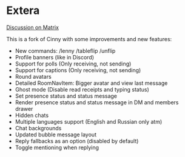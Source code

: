 # Extera
[Discussion on Matrix](https://matrix.to/#/#extera:officialdakari.ru)

This is a fork of Cinny with some improvements and new features:
- New commands: /lenny /tableflip /unflip
- Profile banners (like in Discord)
- Support for polls (Only receiving, not sending)
- Support for captions (Only receiving, not sending)
- Round avatars
- Detailed RoomNavItem: Bigger avatar and view last message
- Ghost mode (Disable read receipts and typing status)
- Set presence status and status message
- Render presence status and status message in DM and members drawer
- Hidden chats
- Multiple languages support (English and Russian only atm)
- Chat backgrounds
- Updated bubble message layout
- Reply fallbacks as an option (disabled by default)
- Toggle mentioning when replying
